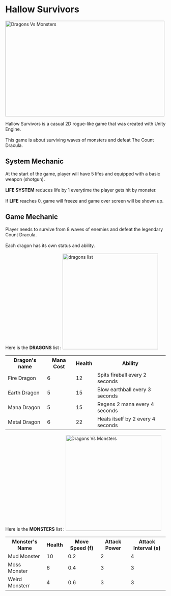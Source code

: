 # Hallow Survivors

<img src="https://i.imgur.com/EScguxe.png" alt="Dragons Vs Monsters" width="500" height="300">

<p1>Hallow Survivors is a casual 2D rogue-like game that was created with Unity Engine. </p1>
<br></br>
<p1>This game is about surviving waves of monsters and defeat The Count Dracula.</p1>

<h2>System Mechanic</h2>
<p1>At the start of the game, player will have 5 lifes and equipped with a basic weapon (shotgun).</p1>
<br></br>
<p1><b>LIFE SYSTEM</b> reduces life by 1 everytime the player gets hit by monster.</p1>
<br></br>
<p1>If <b>LIFE</b> reaches 0, game will freeze and game over screen will be shown up.</p1>

<h2>Game Mechanic</h2>
<p1>Player needs to survive from 8 waves of enemies and defeat the legendary Count Dracula.</p1>
<br></br>
<p1>Each dragon has its own status and ability. </p1>
<br></br>
<p1>Here is the <b>DRAGONS</b> list : </p1>
<img src="https://i.imgur.com/T342DZI.png" alt="dragons list" width="300" height="300">
<table>
  <tr>
    <th>Dragon's name</th>
    <th>Mana Cost</th>
    <th>Health</th>
    <th>Ability</th>
  </tr>
  <tr>
    <td>Fire Dragon</td>
    <td>6</td>
    <td>12</td>
    <td>Spits fireball every 2 seconds</td>
  </tr>
  <tr>
    <td>Earth Dragon</td>
    <td>5</td>
    <td>15</td>
    <td>Blow earthball every 3 seconds</td>
  </tr>
  <tr>
    <td>Mana Dragon</td>
    <td>5</td>
    <td>15</td>
    <td>Regens 2 mana every 4 seconds</td>
  </tr>
  <tr>
    <td>Metal Dragon</td>
    <td>6</td>
    <td>22</td>
    <td>Heals itself by 2 every 4 seconds</td>
  </tr>
</table>
<p1>Here is the <b>MONSTERS</b> list : </p1>
<img src="https://i.imgur.com/MzmUuOR.png" alt="Dragons Vs Monsters" width="300" height="300">
<table>
  <tr>
    <th>Monster's Name</th>
    <th>Health</th>
    <th>Move Speed (f)</th>
    <th>Attack Power</th>
    <th>Attack Interval (s)</th>
  </tr>
  <tr>
    <td>Mud Monster</td>
    <td>10</td>
    <td>0.2</td>
    <td>2</td>
    <td>4</td>
  </tr>
 <tr>
    <td>Moss Monster</td>
    <td>6</td>
    <td>0.4</td>
    <td>3</td>
    <td>3</td>
  </tr>
  <tr>
    <td>Weird Monsterr</td>
    <td>4</td>
    <td>0.6</td>
    <td>3</td>
    <td>3</td>
  </tr>
</table>

